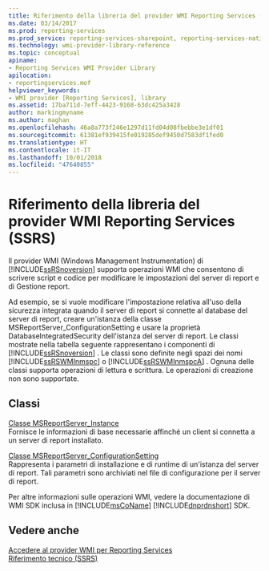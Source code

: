```yaml
---
title: Riferimento della libreria del provider WMI Reporting Services (SSRS) | Microsoft Docs
ms.date: 03/14/2017
ms.prod: reporting-services
ms.prod_service: reporting-services-sharepoint, reporting-services-native
ms.technology: wmi-provider-library-reference
ms.topic: conceptual
apiname:
- Reporting Services WMI Provider Library
apilocation:
- reportingservices.mof
helpviewer_keywords:
- WMI provider [Reporting Services], library
ms.assetid: 17ba711d-7eff-4423-9168-63dc425a3428
author: markingmyname
ms.author: maghan
ms.openlocfilehash: 46a8a773f246e1297d11fd04d08fbebbe3e1df01
ms.sourcegitcommit: 61381ef939415fe019285def9450d7583df1fed0
ms.translationtype: HT
ms.contentlocale: it-IT
ms.lasthandoff: 10/01/2018
ms.locfileid: "47640855"
---
```

# <a name="reporting-services-wmi-provider-library-reference-ssrs"></a>Riferimento della libreria del provider WMI Reporting Services (SSRS)
  Il provider WMI (Windows Management Instrumentation) di [!INCLUDE[ssRSnoversion](../../includes/ssrsnoversion-md.md)] supporta operazioni WMI che consentono di scrivere script e codice per modificare le impostazioni del server di report e di Gestione report.  
  
 Ad esempio, se si vuole modificare l'impostazione relativa all'uso della sicurezza integrata quando il server di report si connette al database del server di report, creare un'istanza della classe MSReportServer_ConfigurationSetting e usare la proprietà DatabaseIntegratedSecurity dell'istanza del server di report. Le classi mostrate nella tabella seguente rappresentano i componenti di [!INCLUDE[ssRSnoversion](../../includes/ssrsnoversion-md.md)] . Le classi sono definite negli spazi dei nomi [!INCLUDE[ssRSWMInmspc](../../includes/ssrswminmspc-md.md)] o [!INCLUDE[ssRSWMInmspcA](../../includes/ssrswminmspca-md.md)] . Ognuna delle classi supporta operazioni di lettura e scrittura. Le operazioni di creazione non sono supportate.  
  
## <a name="classes"></a>Classi  
 [Classe MSReportServer_Instance](../../reporting-services/wmi-provider-library-reference/msreportserver-instance-class.md)  
 Fornisce le informazioni di base necessarie affinché un client si connetta a un server di report installato.  
  
 [Classe MSReportServer_ConfigurationSetting](../../reporting-services/wmi-provider-library-reference/msreportserver-configurationsetting-class.md)  
 Rappresenta i parametri di installazione e di runtime di un'istanza del server di report. Tali parametri sono archiviati nel file di configurazione per il server di report.  
  
 Per altre informazioni sulle operazioni WMI, vedere la documentazione di WMI SDK inclusa in [!INCLUDE[msCoName](../../includes/msconame-md.md)] [!INCLUDE[dnprdnshort](../../includes/dnprdnshort-md.md)] SDK.  
  
## <a name="see-also"></a>Vedere anche  
 [Accedere al provider WMI per Reporting Services](../../reporting-services/tools/access-the-reporting-services-wmi-provider.md)   
 [Riferimento tecnico &#40;SSRS&#41;](../../reporting-services/technical-reference-ssrs.md)  
  
  
